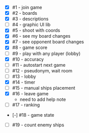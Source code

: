 - [x] #1 - join game
- [x] #2 - boards
- [x] #3 - descriptions
- [ ] #4 - graphic UI lib
- [x] #5 - shoot with coords
- [x] #6 - see my board changes
- [x] #7 - see opponent board changes
- [x] #8 - game score 
- [ ] #9 - play with any player (lobby)
- [x] #10 - accuracy
- [ ] #11 - autostart next game 
- [ ] #12 - pseudonym, wait room
- [ ] #13 - lobby
- [x] #14 - timer
- [ ] #15 - manual ships placement
- [x] #16 - leave game
    - need to add help note
- [ ] #17 - ranking
- [-] #18 - game state
- [ ] #19 - count enemy ships
